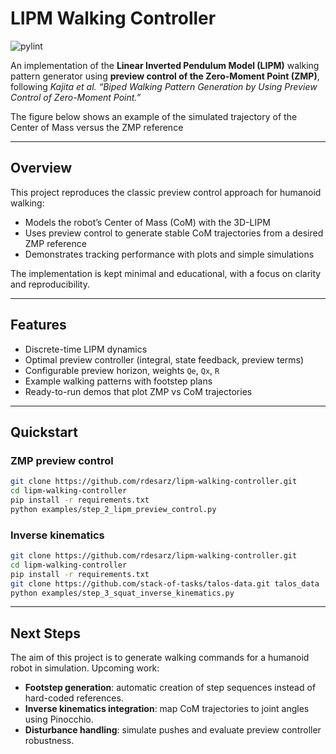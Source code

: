 # LIPM Walking Controller

![pylint](https://img.shields.io/badge/PyLint-4.49-red?logo=python&logoColor=white)

An implementation of the **Linear Inverted Pendulum Model (LIPM)** walking pattern generator using **preview control of 
the Zero-Moment Point (ZMP)**, following _Kajita et al. “Biped Walking Pattern Generation by Using Preview Control of Zero-Moment Point.”_

The figure below shows an example of the simulated trajectory of the Center of Mass versus the ZMP reference

---

## Overview

This project reproduces the classic preview control approach for humanoid walking:

- Models the robot’s Center of Mass (CoM) with the 3D-LIPM
- Uses preview control to generate stable CoM trajectories from a desired ZMP reference
- Demonstrates tracking performance with plots and simple simulations

The implementation is kept minimal and educational, with a focus on clarity and reproducibility.

---

## Features

- Discrete-time LIPM dynamics
- Optimal preview controller (integral, state feedback, preview terms)
- Configurable preview horizon, weights `Qe`, `Qx`, `R`
- Example walking patterns with footstep plans
- Ready-to-run demos that plot ZMP vs CoM trajectories

---

## Quickstart

### ZMP preview control

```bash
git clone https://github.com/rdesarz/lipm-walking-controller.git
cd lipm-walking-controller
pip install -r requirements.txt
python examples/step_2_lipm_preview_control.py
```

### Inverse kinematics

```bash
git clone https://github.com/rdesarz/lipm-walking-controller.git
cd lipm-walking-controller
pip install -r requirements.txt
git clone https://github.com/stack-of-tasks/talos-data.git talos_data
python examples/step_3_squat_inverse_kinematics.py
```

---

## Next Steps

The aim of this project is to generate walking commands for a humanoid robot in simulation. Upcoming work:

- **Footstep generation**: automatic creation of step sequences instead of hard-coded references.  
- **Inverse kinematics integration**: map CoM trajectories to joint angles using Pinocchio.  
- **Disturbance handling**: simulate pushes and evaluate preview controller robustness.  
